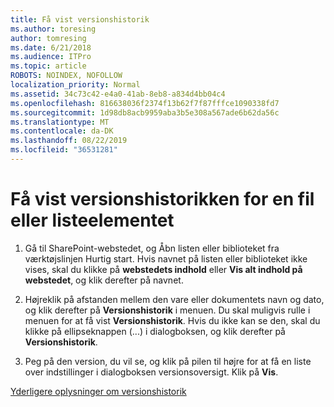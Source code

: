 ```yaml
---
title: Få vist versionshistorik
ms.author: toresing
author: tomresing
ms.date: 6/21/2018
ms.audience: ITPro
ms.topic: article
ROBOTS: NOINDEX, NOFOLLOW
localization_priority: Normal
ms.assetid: 34c73c42-e4a0-41ab-8eb8-a834d4bb04c4
ms.openlocfilehash: 816638036f2374f13b62f7f87fffce1090338fd7
ms.sourcegitcommit: 1d98db8acb9959aba3b5e308a567ade6b62da56c
ms.translationtype: MT
ms.contentlocale: da-DK
ms.lasthandoff: 08/22/2019
ms.locfileid: "36531281"
---
```

# <a name="view-version-history-of-a-file-or-list-item"></a>Få vist versionshistorikken for en fil eller listeelementet

1. Gå til SharePoint-webstedet, og Åbn listen eller biblioteket fra værktøjslinjen Hurtig start. Hvis navnet på listen eller biblioteket ikke vises, skal du klikke på **webstedets indhold** eller **Vis alt indhold på webstedet**, og klik derefter på navnet.
    
2. Højreklik på afstanden mellem den vare eller dokumentets navn og dato, og klik derefter på **Versionshistorik** i menuen. Du skal muligvis rulle i menuen for at få vist **Versionshistorik**. Hvis du ikke kan se den, skal du klikke på ellipseknappen (...) i dialogboksen, og klik derefter på **Versionshistorik**.
    
3. Peg på den version, du vil se, og klik på pilen til højre for at få en liste over indstillinger i dialogboksen versionsoversigt. Klik på **Vis**.
    
[Yderligere oplysninger om versionshistorik](https://go.microsoft.com/fwlink/?linkid=875709)
  


